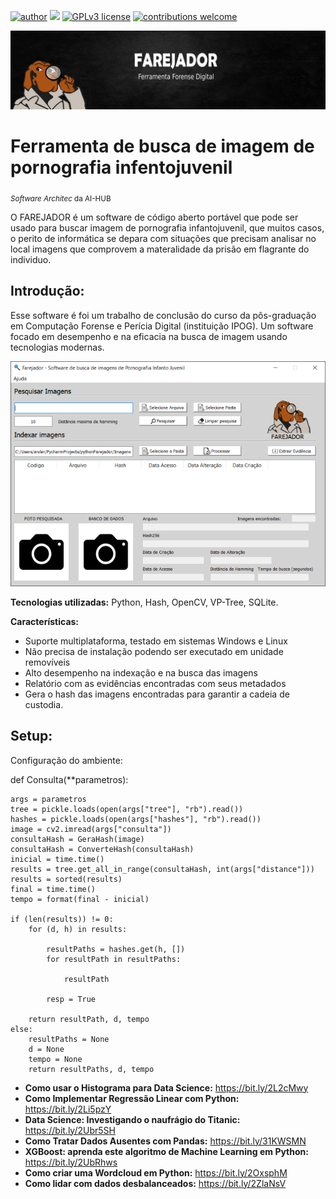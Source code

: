 [![author](https://img.shields.io/badge/author-andersonsantana-red.svg)](https://www.linkedin.com/in/anderson-santana-53a51a69) [![](https://img.shields.io/badge/python-3.7+-blue.svg)](https://www.python.org/downloads/release/python-365/) [![GPLv3 license](https://img.shields.io/badge/License-GPLv3-blue.svg)](http://perso.crans.org/besson/LICENSE.html) [![contributions welcome](https://img.shields.io/badge/contributions-welcome-brightgreen.svg?style=flat)](https://github.com/andersonandroid)

<p align="center">
  <img src="banner.png" >
</p>

# Ferramenta de busca de imagem de pornografia infentojuvenil
<sub>*Software Architec* da AI-HUB</sub>

O FAREJADOR é um software de código aberto portável que pode ser usado para buscar imagem de pornografia infantojuvenil, que muitos casos, o perito de informática se depara com situações que precisam analisar no local imagens que comprovem a materalidade da prisão em flagrante do individuo.

## Introdução:

Esse software é foi um trabalho de conclusão do curso da pôs-graduação em Computação Forense e Perícia Digital (instituição IPOG). Um software focado em desempenho e na eficacia na busca de imagem usando tecnologias modernas.

<p align="center">
  <img src="farejador.png?w=100">
</p>

**Tecnologias utilizadas:** Python, Hash, OpenCV, VP-Tree, SQLite.

**Características:**
* Suporte multiplataforma, testado em sistemas Windows e Linux
* Não precisa de instalação podendo ser executado em unidade removíveis
* Alto desempenho na indexação e na busca das imagens
* Relatório com as evidências encontradas com seus metadados
* Gera o hash das imagens encontradas para garantir a cadeia de custodia. 



## Setup:
Configuração do ambiente:



def Consulta(**parametros):

	args = parametros
	tree = pickle.loads(open(args["tree"], "rb").read())
	hashes = pickle.loads(open(args["hashes"], "rb").read())
	image = cv2.imread(args["consulta"])	
	consultaHash = GeraHash(image)
	consultaHash = ConverteHash(consultaHash)
	inicial = time.time()
	results = tree.get_all_in_range(consultaHash, int(args["distance"]))
	results = sorted(results)
	final = time.time()
	tempo = format(final - inicial)
	
	if (len(results)) != 0:
		for (d, h) in results:
			
			resultPaths = hashes.get(h, [])
			for resultPath in resultPaths:
				
                resultPath
				
			resp = True

		return resultPath, d, tempo
	else:
		resultPaths = None
		d = None
		tempo = None
		return resultPaths, d, tempo


* **Como usar o Histograma para Data Science:** https://bit.ly/2L2cMwy
* **Como Implementar Regressão Linear com Python:** https://bit.ly/2Li5pzY
* **Data Science: Investigando o naufrágio do Titanic:** https://bit.ly/2Ubr5SH
* **Como Tratar Dados Ausentes com Pandas:** https://bit.ly/31KWSMN
* **XGBoost: aprenda este algoritmo de Machine Learning em Python:** https://bit.ly/2UbRhws
* **Como criar uma Wordcloud em Python:** https://bit.ly/2OxsphM
* **Como lidar com dados desbalanceados:** https://bit.ly/2ZlaNsV
